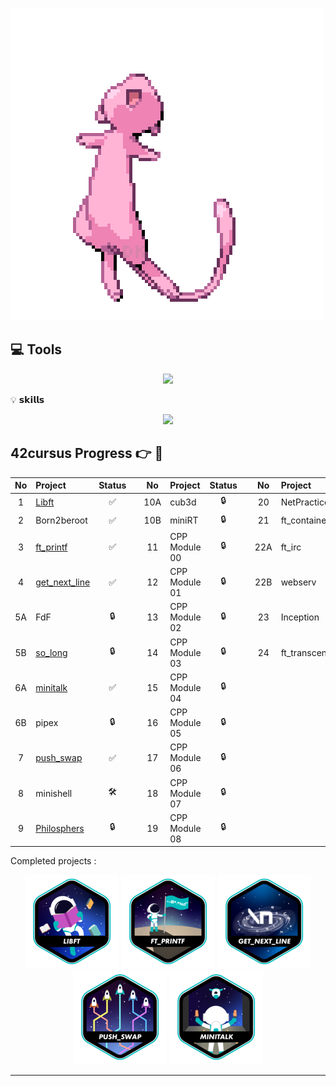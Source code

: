 ![image](https://github.com/wkf1lthy/wkf1lthy/blob/master/gif/4OKl.gif)

## 💻 Tools
<p align="center">
  <a href=""https://skillicons.dev">
    <img src="https://skillicons.dev/icons?i=notion,figma,vscode,github,kali,linux,ubuntu" />
  </a>
</p>
💡 𝘀𝗸𝗶𝗹𝗹𝘀
<p align="center">
  <a href="https://skillicons.dev">
    <img src="https://skillicons.dev/icons?i=c,html,css" />
  </a>
</p>
  


## 42cursus Progress 👉 📂

| No  | Project                                     | Status |   | No  | Project                                   | Status |   | No  | Project                        | Status |
| :-: | :------------------------------------------ | :----: | - | :-: | :---------------------------------------- | :----: | - | :-: | :----------------------------- | :----: |
| 1   | [Libft](https://github.com/wkf1lthy/42_Libft)        | ✅     |   | 10A | cub3d                                      | 🔒     |   | 20  | NetPractice                    | 🔒      |
| 2   | Born2beroot                                 | ✅     |   | 10B | miniRT                                     | 🔒     |   | 21  | ft_containers                  | 🔒      |
| 3   | [ft_printf](https://github.com/wkf1lthy/42_printf)  | ✅     |   | 11  | CPP Module 00                              | 🔒     |   | 22A | ft_irc                         | 🔒      |
| 4   | [get_next_line](https://github.com/wkf1lthy/42_GNL)| ✅     |   | 12  | CPP Module 01                          | 🔒     |   | 22B | webserv                        | 🔒      |
| 5A  | FdF                                         | 🔒     |   | 13  | CPP Module 02                              | 🔒     |   | 23  | Inception                      | 🔒      |
| 5B  |  [so_long](../../../so_long)       | 🔒     |   | 14  | CPP Module 03                              | 🔒     |   | 24  | ft_transcendence               | 🔒      |
| 6A  |  [minitalk](https://github.com/wkf1lthy/42_MiniTalk)                                  | ✅     |   | 15  | CPP Module 04                              | 🔒     |   |     |                                |         |
| 6B  |  pipex           | 🔒     |   | 16  | CPP Module 05                              | 🔒     |   |     |                                |         |
| 7   |  [push_swap](https://github.com/wkf1lthy/42_PushSwap)                                 | ✅     |   | 17  | CPP Module 06                              | 🔒     |   |     |                                |         |
| 8   |  minishell                                  | 🛠     |   | 18  | CPP Module 07                              | 🔒     |   |     |                                |         |
| 9   |  [Philosphers](../../../Philosophers)                                |  🔒    |   | 19  | CPP Module 08                              | 🔒     |   |     |                       |        |<hr>


Completed projects :
<div align="center">

[![LIBFT](https://github.com/wkf1lthy/wkf1lthy/blob/master/Badges/libft.png)](https://github.com/wkf1lthy/42_Libft)
[![PRINTF](https://github.com/wkf1lthy/wkf1lthy/blob/master/Badges/printf.png)](https://github.com/wkf1lthy/42_printf)
[![GET NEXT LINE](https://github.com/wkf1lthy/wkf1lthy/blob/master/Badges//get_next_linee.png)](https://github.com/wkf1lthy/42_GNL)
[![PUSH SWAP](https://github.com/wkf1lthy/wkf1lthy/blob/master/Badges/push_swape.png)](https://github.com/wkf1lthy/42_PushSwap)
[![MINI TALK](https://github.com/wkf1lthy/wkf1lthy/blob/master/Badges/minitalke.png)](https://github.com/wkf1lthy/42_MiniTalk)
<hr>
